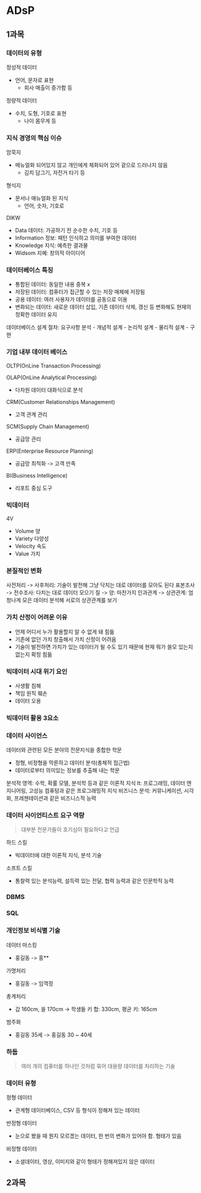 # ADsP

## 1과목

### 데이터의 유형

정성적 데이터
- 언어, 문자로 표현
  - 회사 매출이 증가함 등

정량적 데이터
- 수치, 도형, 기호로 표현
  - 나이 몸무게 등

### 지식 경영의 핵심 이슈

암묵지
- 메뉴얼화 되어있지 않고 개인에게 체화되어 있어 겉으로 드러나지 않음
  - 김치 담그기, 자전거 타기 등

형식지
- 문서나 매뉴얼화 된 지식
  - 언어, 숫자, 기호로

DIKW
- Data 데이터: 가공하기 전 순수한 수치, 기호 등
- Information 정보: 패턴 인식하고 의미를 부여한 데이터
- Knowledge 지식: 예측한 결과물
- Widsom 지혜: 창의적 아이디어

### 데이터베이스 특징

- 통합된 데이터: 동일한 내용 중복 x
- 저장된 데이터: 컴퓨터가 접근할 수 있는 저장 매체에 저장됨
- 공용 데이터: 여러 사용자가 데이터를 공동으로 이용
- 변화되는 데이터: 새로운 데이터 삽입, 기존 데이터 삭제, 갱신 등 변화해도 현재의 정확한 데이터 유지

데이터베이스 설계 절차: 요구사항 분석 - 개념적 설계 - 논리적 설계 - 물리적 설계 - 구현

### 기업 내부 데이터 베이스

OLTP(OnLine Transaction Processing)

OLAP(OnLine Analytical Processing)
- 다차원 데이터 대화식으로 분석

CRM(Customer Relationships Management)
- 고객 관계 관리

SCM(Supply Chain Management)
- 공급망 관리

ERP(Enterprise Resource Planning)
- 공급망 최적화 -> 고객 만족

BI(Business Intelligence)
- 리포트 중심 도구

### 빅데이터

4V
- Volume 양
- Variety 다양성
- Velocity 속도
- Value 가치

### 본질적인 변화

사전처리 -> 사후처리: 기술이 발전해 그냥 닥치는 대로 데이터를 모아도 된다
표본조사 -> 전수조사: 다치는 대로 데이터 모으기
질 -> 양: 마찬가지
인과관계 -> 상관관계: 엄청나게 모은 데이터 분석해 서로의 상관관계를 보기

### 가치 산정이 어려운 이유
- 언제 어디서 누가 활용할지 알 수 없게 돼 힘듦
- 기존에 없던 가치 창출해서 가치 산정이 어려움
- 기술이 발전하면 가치가 있는 데이터가 될 수도 있기 때문에 현재 뭐가 쓸모 있는지 없는지 확정 힘듦

### 빅데이터 시대 위기 요인
- 사생활 침해
- 책임 원칙 훼손
- 데이터 오용

### 빅데이터 활용 3요소

### 데이터 사이언스

데이터와 관련된 모든 분야의 전문지식을 종합한 학문
- 정형, 비정형을 막론하고 데이터 분석(총체적 접근법)
- 데이터로부터 의미있는 정보를 추출해 내는 학문

분석적 영역: 수학, 확률 모델, 분석학 등과 같은 이론적 지식
It: 프로그래밍, 데이터 엔지니어링, 고성능 컴퓨텅과 같은 프로그래밍적 지식
비즈니스 분석: 커뮤니케이션, 시각화, 프레젠테이션과 같은 비즈니스적 능력

### 데이터 사이언티스트 요구 역량
> 대부분 전문가들이 호기심이 필요하다고 언급

하드 스킬
- 빅데이터에 대한 이론적 지식, 분석 기술

소프트 스킬
- 통찰력 있는 분석능력, 설득력 있는 전달, 협력 능력과 같은 인문학적 능력

### DBMS

### SQL

### 개인정보 비식별 기술

데이터 마스킹
- 홍길동 -> 홍**

가명처리
- 홍길동 -> 임꺽정

총계처리
- 갑 160cm, 을 170cm -> 학생들 키 합: 330cm, 평균 키: 165cm

범주화
- 홍길동 35세 -> 홍길동 30 ~ 40세

### 하둡
> 여러 개의 컴퓨터를 하나인 것처럼 묶어 대용량 데이터를 처리하는 기술

### 데이터 유형

정형 데이터
- 관계형 데이터베이스, CSV 등 형식이 정해져 있는 데이터

반정형 데이터
- 눈으로 봤을 때 뭔지 모르겠는 데이터, 한 번의 변화가 있어야 함. 형태가 있음

비정형 데이터
- 소셜데이터, 영상, 이미지와 같이 형태가 정해져있지 않은 데이터

## 2과목